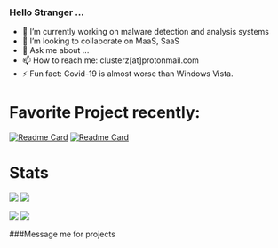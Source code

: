 ### Hello Stranger ...

- 🔭 I’m currently working on malware detection and analysis systems
- 👯 I’m looking to collaborate on MaaS, SaaS
- 💬 Ask me about ...
- 📫 How to reach me: clusterz[at]protonmail.com
- ⚡ Fun fact: Covid-19 is almost worse than Windows Vista.

# Favorite Project recently:
[![Readme Card](https://github-readme-stats.vercel.app/api/pin/?username=clusterzx&repo=paperless-ai)](https://github.com/clusterzx/paperless-ai)
[![Readme Card](https://github-readme-stats.vercel.app/api/pin/?username=clusterzx&repo=pr0lator)](https://github.com/clusterzx/pr0lator)

# Stats

![](https://img.shields.io/github/followers/clusterzx?label=Follower&style=social) ![](https://img.shields.io/github/downloads/clusterzx/bdo-helper/total)

![](https://github-readme-stats.vercel.app/api?username=clusterzx&show_icons=true&theme=radical) ![](https://github-readme-stats.vercel.app/api/top-langs/?username=clusterzx&theme=radical) 


###Message me for projects
